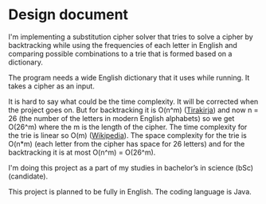 # Design document

I'm implementing a substitution cipher solver that tries to solve a cipher by backtracking while using the frequencies of each letter in English and comparing possible combinations to a trie that is formed based on a dictionary.

The program needs a wide English dictionary that it uses while running. It takes a cipher as an input.

It is hard to say what could be the time complexity. It will be corrected when the project goes on. But for backtracking it is O(n^m) ([Tirakirja](https://www.cs.helsinki.fi/u/ahslaaks/tirakirja/)) and now n = 26 (the number of the letters in modern English alphabets) so we get O(26^m) where the m is the length of the cipher. The time complexity for the trie is linear so O(m) ([Wikipedia](https://en.wikipedia.org/wiki/Trie)). The space complexity for the trie is O(n*m) (each letter from the cipher has space for 26 letters) and for the backtracking it is at most O(n^m) = O(26^m).

I'm doing this project as a part of my studies in bachelor’s in science (bSc) (candidate).

This project is planned to be fully in English. The coding language is Java.
